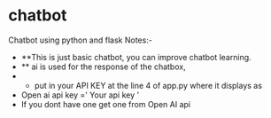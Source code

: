 # chatbot
Chatbot using python and flask 
 Notes:- 
- **This is just basic chatbot, you can improve chatbot learning.
- ** ai is used for the response of the chatbox,
- * put in your API KEY at the line 4 of app.py where it displays as 
- Open ai api key ='  Your api key '
- If you dont have one get one from Open AI api
